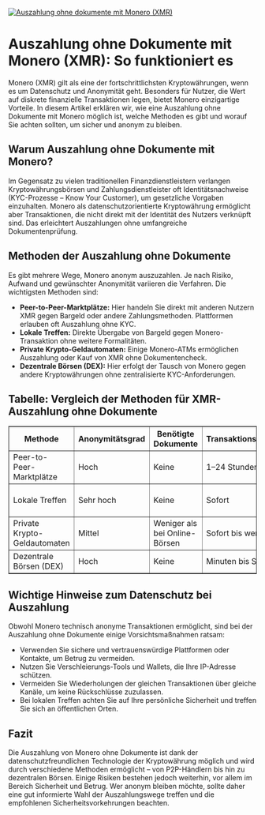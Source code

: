 [![Auszahlung ohne dokumente mit Monero (XMR)](https://123-caf.pages.dev/gitsignup.png)](https://vrmoo.ru/Bt82HjjY)

<h1>Auszahlung ohne Dokumente mit Monero (XMR): So funktioniert es</h1> <p>Monero (XMR) gilt als eine der fortschrittlichsten Kryptowährungen, wenn es um Datenschutz und Anonymität geht. Besonders für Nutzer, die Wert auf diskrete finanzielle Transaktionen legen, bietet Monero einzigartige Vorteile. In diesem Artikel erklären wir, wie eine Auszahlung ohne Dokumente mit Monero möglich ist, welche Methoden es gibt und worauf Sie achten sollten, um sicher und anonym zu bleiben.</p>  <h2>Warum Auszahlung ohne Dokumente mit Monero?</h2> <p>Im Gegensatz zu vielen traditionellen Finanzdienstleistern verlangen Kryptowährungsbörsen und Zahlungsdienstleister oft Identitätsnachweise (KYC-Prozesse – Know Your Customer), um gesetzliche Vorgaben einzuhalten. Monero als datenschutzorientierte Kryptowährung ermöglicht aber Transaktionen, die nicht direkt mit der Identität des Nutzers verknüpft sind. Das erleichtert Auszahlungen ohne umfangreiche Dokumentenprüfung.</p>  <h2>Methoden der Auszahlung ohne Dokumente</h2> <p>Es gibt mehrere Wege, Monero anonym auszuzahlen. Je nach Risiko, Aufwand und gewünschter Anonymität variieren die Verfahren. Die wichtigsten Methoden sind:</p>  <ul>   <li><strong>Peer-to-Peer-Marktplätze:</strong> Hier handeln Sie direkt mit anderen Nutzern XMR gegen Bargeld oder andere Zahlungsmethoden. Plattformen erlauben oft Auszahlung ohne KYC.</li>   <li><strong>Lokale Treffen:</strong> Direkte Übergabe von Bargeld gegen Monero-Transaktion ohne weitere Formalitäten.</li>   <li><strong>Private Krypto-Geldautomaten:</strong> Einige Monero-ATMs ermöglichen Auszahlung oder Kauf von XMR ohne Dokumentencheck.</li>   <li><strong>Dezentrale Börsen (DEX):</strong> Hier erfolgt der Tausch von Monero gegen andere Kryptowährungen ohne zentralisierte KYC-Anforderungen.</li> </ul>  <h2>Tabelle: Vergleich der Methoden für XMR-Auszahlung ohne Dokumente</h2> <table border="1" cellpadding="6" cellspacing="0">   <thead>     <tr>       <th>Methode</th>       <th>Anonymitätsgrad</th>       <th>Benötigte Dokumente</th>       <th>Transaktionsgeschwindigkeit</th>       <th>Risiko</th>     </tr>   </thead>   <tbody>     <tr>       <td>Peer-to-Peer-Marktplätze</td>       <td>Hoch</td>       <td>Keine</td>       <td>1–24 Stunden</td>       <td>Mittleres Betrugsrisiko</td>     </tr>     <tr>       <td>Lokale Treffen</td>       <td>Sehr hoch</td>       <td>Keine</td>       <td>Sofort</td>       <td>Risiko persönlicher Sicherheit</td>     </tr>     <tr>       <td>Private Krypto-Geldautomaten</td>       <td>Mittel</td>       <td>Weniger als bei Online-Börsen</td>       <td>Sofort bis wenige Minuten</td>       <td>Niedrig bis Mittel</td>     </tr>     <tr>       <td>Dezentrale Börsen (DEX)</td>       <td>Hoch</td>       <td>Keine</td>       <td>Minuten bis Stunden</td>       <td>Niedrig</td>     </tr>   </tbody> </table>  <h2>Wichtige Hinweise zum Datenschutz bei Auszahlung</h2> <p>Obwohl Monero technisch anonyme Transaktionen ermöglicht, sind bei der Auszahlung ohne Dokumente einige Vorsichtsmaßnahmen ratsam:</p> <ul>   <li>Verwenden Sie sichere und vertrauenswürdige Plattformen oder Kontakte, um Betrug zu vermeiden.</li>   <li>Nutzen Sie Verschleierungs-Tools und Wallets, die Ihre IP-Adresse schützen.</li>   <li>Vermeiden Sie Wiederholungen der gleichen Transaktionen über gleiche Kanäle, um keine Rückschlüsse zuzulassen.</li>   <li>Bei lokalen Treffen achten Sie auf Ihre persönliche Sicherheit und treffen Sie sich an öffentlichen Orten.</li> </ul>  <h2>Fazit</h2> <p>Die Auszahlung von Monero ohne Dokumente ist dank der datenschutzfreundlichen Technologie der Kryptowährung möglich und wird durch verschiedene Methoden ermöglicht – von P2P-Händlern bis hin zu dezentralen Börsen. Einige Risiken bestehen jedoch weiterhin, vor allem im Bereich Sicherheit und Betrug. Wer anonym bleiben möchte, sollte daher eine gut informierte Wahl der Auszahlungswege treffen und die empfohlenen Sicherheitsvorkehrungen beachten.</p>
